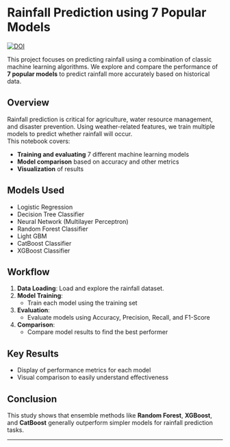 # Rainfall Prediction using 7 Popular Models
[![DOI](https://zenodo.org/badge/974119862.svg)](https://doi.org/10.5281/zenodo.15295791)

This project focuses on predicting rainfall using a combination of classic machine learning algorithms. We explore and compare the performance of **7 popular models** to predict rainfall more accurately based on historical data.

## Overview

Rainfall prediction is critical for agriculture, water resource management, and disaster prevention. Using weather-related features, we train multiple models to predict whether rainfall will occur.  
This notebook covers:

- **Training and evaluating** 7 different machine learning models
- **Model comparison** based on accuracy and other metrics
- **Visualization** of results

## Models Used

- Logistic Regression
- Decision Tree Classifier
- Neural Network (Multilayer Perceptron)
- Random Forest Classifier
- Light GBM
- CatBoost Classifier
- XGBoost Classifier

## Workflow

1. **Data Loading**: Load and explore the rainfall dataset.
2. **Model Training**:
   - Train each model using the training set
3. **Evaluation**:
   - Evaluate models using Accuracy, Precision, Recall, and F1-Score
4. **Comparison**:
   - Compare model results to find the best performer

## Key Results

- Display of performance metrics for each model
- Visual comparison to easily understand effectiveness


## Conclusion

This study shows that ensemble methods like **Random Forest**, **XGBoost**, and **CatBoost** generally outperform simpler models for rainfall prediction tasks.

---

